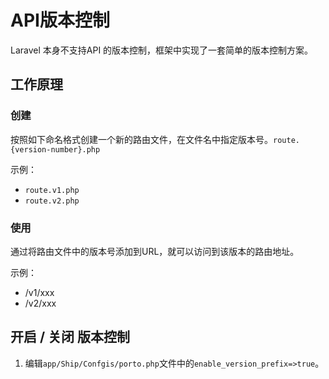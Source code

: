 # API版本控制

Laravel 本身不支持API 的版本控制，框架中实现了一套简单的版本控制方案。

## 工作原理

### 创建

   按照如下命名格式创建一个新的路由文件，在文件名中指定版本号。`route.{version-number}.php`
   
   示例：
   * `route.v1.php`
   * `route.v2.php`
        
### 使用
    
   通过将路由文件中的版本号添加到URL，就可以访问到该版本的路由地址。
   
   示例：
   * /v1/xxx
   * /v2/xxx
   
## 开启 / 关闭 版本控制

1. 编辑`app/Ship/Confgis/porto.php`文件中的`enable_version_prefix=>true`。